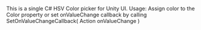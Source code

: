 This is a single C# HSV Color picker for Unity UI. 
Usage: Assign color to the Color property or set onValueChange callback by calling SetOnValueChangeCallback( Action<Color> onValueChange )
